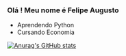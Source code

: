 ### Olá ! Meu nome é Felipe Augusto

- Aprendendo Python
- Cursando Economia

[![Anurag's GitHub stats](https://github-readme-stats.vercel.app/api?username=felipeasl)](https://github.com/felipeasl/github-readme-stats)
